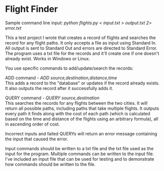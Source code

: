 # Flight Finder

Sample command line input: *python flights.py < input.txt > output.txt 2> error.txt*

This a test project I wrote that creates a record of flights and searches the record for any flight paths. It only accepts a file as input using Standard In. All output is sent to Standard Out and errors are directed to Standard Error. The program uses a txt file for the records and it'll create one if one doesn't already exist. Works in Windows or Linux.

You use specific commands to add/update/search the records:

ADD command - *ADD source,destination,distance,time*</br>
This adds a record to the "database" or updates if the record already exists. It also outputs the record after it successfully adds it.

QUERY command - *QUERY source,destination*</br>
This searches the records for any flights between the two cities. It will return all possible paths, including paths that take multiple flights. It outputs every path it finds along with the cost of each path (which is calculated based on the time and distance of the flights using an arbitrary formula), all in ascending order of cost.

Incorrect inputs and failed QUERYs will return an error message containing the input that caused the error.

Input commands should be written to a txt file and the txt file used as the input for the program. Multiple commands can be written to the input file.</br>
I've included an input file that can be used for testing and to demonstrate how commands should be written to the file.
